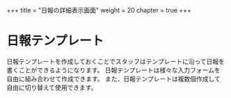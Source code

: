 +++
title = "日報の詳細表示画面"
weight = 20
chapter = true
+++

# 日報テンプレート

日報テンプレートを作成しておくことでスタッフはテンプレートに沿って日報を書くことができるようになります。
日報テンプレートは様々な入力フォームを自由に組み合わせて作成できます。
また、日報テンプレートは複数個作成して自由に切り替えて使用できます。

